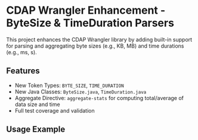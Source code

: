# CDAP Wrangler Enhancement - ByteSize & TimeDuration Parsers

This project enhances the CDAP Wrangler library by adding built-in support for parsing and aggregating byte sizes (e.g., KB, MB) and time durations (e.g., ms, s).

## Features
- New Token Types: `BYTE_SIZE`, `TIME_DURATION`
- New Java Classes: `ByteSize.java`, `TimeDuration.java`
- Aggregate Directive: `aggregate-stats` for computing total/average of data size and time
- Full test coverage and validation

## Usage Example

